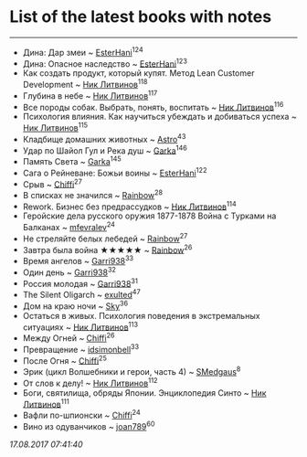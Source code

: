 # List of the latest books with notes
---

* Дина: Дар змеи ~ [EsterHani](users/305/30558181-vkontakte)<sup>124</sup>
* Дина: Опасное наследство ~ [EsterHani](users/305/30558181-vkontakte)<sup>123</sup>
* Как создать продукт, который купят. Метод Lean Customer Development ~ [Ник Литвинов](users/241/241974816-vkontakte)<sup>118</sup>
* Глубина в небе ~ [Ник Литвинов](users/241/241974816-vkontakte)<sup>117</sup>
* Все породы собак. Выбрать, понять, воспитать ~ [Ник Литвинов](users/241/241974816-vkontakte)<sup>116</sup>
* Психология влияния. Как научиться убеждать и добиваться успеха ~ [Ник Литвинов](users/241/241974816-vkontakte)<sup>115</sup>
* Кладбище домашних животных ~ [Astro](users/282/282662025-vkontakte)<sup>43</sup>
* Удар по Шайол Гул и Река душ ~ [Garka](users/115/115753719718250012620-google)<sup>146</sup>
* Память Света ~ [Garka](users/115/115753719718250012620-google)<sup>145</sup>
* Сага о Рейневане: Божьи воины ~ [EsterHani](users/305/30558181-vkontakte)<sup>122</sup>
* Срыв ~ [Chiffi](users/105/105831994080785626680-google)<sup>27</sup>
* В списках не значился ~ [Rainbow](users/109/109787328219839805802-google)<sup>28</sup>
* Rework. Бизнес без предрассудков ~ [Ник Литвинов](users/241/241974816-vkontakte)<sup>114</sup>
* Геройские дела русского оружия 1877-1878 Война с Турками на Балканах ~ [mfevralev](users/140/140966150-vkontakte)<sup>24</sup>
* Не стреляйте белых лебедей ~ [Rainbow](users/109/109787328219839805802-google)<sup>27</sup>
* Завтра была война ★★★★★ ~ [Rainbow](users/109/109787328219839805802-google)<sup>26</sup>
* Время ангелов ~ [Garri938](users/114/114389869162010721507-google)<sup>33</sup>
* Один день ~ [Garri938](users/114/114389869162010721507-google)<sup>32</sup>
* Россия молодая ~ [Garri938](users/114/114389869162010721507-google)<sup>31</sup>
* The Silent Oligarch ~ [exulted](users/100/100599204551896265722-google)<sup>47</sup>
* Дом на краю ночи ~ [Sky](users/118/118049897850017649660-google)<sup>36</sup>
* Остаться в живых. Психология поведения в экстремальных ситуациях ~ [Ник Литвинов](users/241/241974816-vkontakte)<sup>113</sup>
* Между Огней ~ [Chiffi](users/105/105831994080785626680-google)<sup>26</sup>
* Превращение ~ [idsimonbell](users/380/380554090-vkontakte)<sup>33</sup>
* После Огня ~ [Chiffi](users/105/105831994080785626680-google)<sup>25</sup>
* Эрик (цикл Волшебники и герои, часть 4) ~ [SMedgaus](users/162/162444669-vkontakte)<sup>8</sup>
* От слов к делу! ~ [Ник Литвинов](users/241/241974816-vkontakte)<sup>112</sup>
* Боги, святилища, обряды Японии. Энциклопедия Синто ~ [Ник Литвинов](users/241/241974816-vkontakte)<sup>111</sup>
* Вафли по-шпионски ~ [Chiffi](users/105/105831994080785626680-google)<sup>24</sup>
* Вино из одуванчиков ~ [joan789](users/240/2401650-vkontakte)<sup>60</sup>


_17.08.2017 07:41:40_
